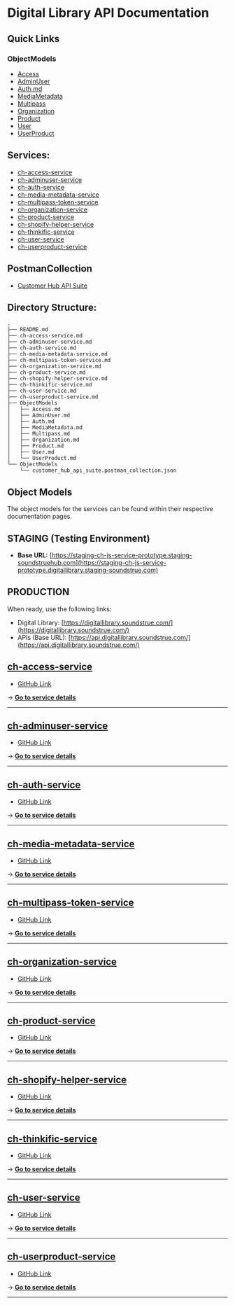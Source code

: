 # Digital Library API Documentation

## Quick Links

### ObjectModels
* [Access](ObjectModels/Access.md)
* [AdminUser](ObjectModels/AdminUser.md)
* [Auth.md](ObjectModels/Auth.md)
* [MediaMetadata](ObjectModels/MediaMetadata.md)
* [Multipass](ObjectModels/Multipass.md)
* [Organization](ObjectModels/Organization.md)
* [Product](ObjectModels/Product.md)
* [User](ObjectModels/User.md)
* [UserProduct](ObjectModels/UserProduct.md)

## Services:

* [ch-access-service](ch-access-service.md)
* [ch-adminuser-service](ch-adminuser-service.md)
* [ch-auth-service](ch-auth-service.md)
* [ch-media-metadata-service](ch-media-metadata-service.md)
* [ch-multipass-token-service](ch-multipass-token-service.md)
* [ch-organization-service](ch-organization-service.md)
* [ch-product-service](ch-product-service.md)
* [ch-shopify-helper-service](ch-shopify-helper-service.md)
* [ch-thinkific-service](ch-thinkific-service.md)
* [ch-user-service](ch-user-service.md)
* [ch-userproduct-service](ch-userproduct-service.md)

## PostmanCollection
* [Customer Hub API Suite](PostmanCollection/customer_hub_api_suite.postman_collection.json)

## Directory Structure:
```
.
├── README.md
├── ch-access-service.md
├── ch-adminuser-service.md
├── ch-auth-service.md
├── ch-media-metadata-service.md
├── ch-multipass-token-service.md
├── ch-organization-service.md
├── ch-product-service.md
├── ch-shopify-helper-service.md
├── ch-thinkific-service.md
├── ch-user-service.md
├── ch-userproduct-service.md
├── ObjectModels
│   ├── Access.md
│   ├── AdminUser.md
│   ├── Auth.md
│   ├── MediaMetadata.md
│   ├── Multipass.md
│   ├── Organization.md
│   ├── Product.md
│   ├── User.md
│   └── UserProduct.md
└── ObjectModels
    └── customer_hub_api_suite.postman_collection.json
```

## Object Models

The object models for the services can be found within their respective documentation pages.

## STAGING (Testing Environment)

- **Base URL:** [https://staging-ch-js-service-prototype.staging-soundstruehub.com](https://staging-ch-js-service-prototype.digitallibrary.staging-soundstrue.com)


## PRODUCTION

When ready, use the following links:

- Digital Library: [https://digitallibrary.soundstrue.com/](https://digitallibrary.soundstrue.com/)
- APIs (Base URL): [https://api.digitallibrary.soundstrue.com/](https://api.digitallibrary.soundstrue.com/)

## [ch-access-service](ch-access-service.md)
- [GitHub Link](https://github.com/stdev/ch-access-service)

→ [**Go to service details**](ch-access-service.md)

---

## [ch-adminuser-service](ch-adminuser-service.md)
- [GitHub Link](https://github.com/stdev/ch-adminuser-service)

→ [**Go to service details**](ch-adminuser-service.md)

---

## [ch-auth-service](ch-auth-service.md)
- [GitHub Link](https://github.com/stdev/ch-auth-service)

→ [**Go to service details**](ch-auth-service.md)

---

## [ch-media-metadata-service](ch-media-metadata-service.md)
- [GitHub Link](https://github.com/stdev/ch-media-metadata-service)

→ [**Go to service details**](ch-media-metadata-service.md)

---

## [ch-multipass-token-service](ch-multipass-token-service.md)
- [GitHub Link](https://github.com/stdev/ch-multipass-token-service)

→ [**Go to service details**](ch-media-metadata-service.md)

---

## [ch-organization-service](ch-organization-service.md)
- [GitHub Link](https://github.com/stdev/ch-organization-service)

→ [**Go to service details**](ch-organization-service.md)

---

## [ch-product-service](ch-product-service.md)
- [GitHub Link](https://github.com/stdev/ch-product-service)

→ [**Go to service details**](ch-product-service.md)

---

## [ch-shopify-helper-service](ch-shopify-helper-service.md)
- [GitHub Link](https://github.com/stdev/ch-shopify-helper-service)

→ [**Go to service details**](ch-shopify-helper-service.md)

---

## [ch-thinkific-service](ch-thinkific-service.md)
- [GitHub Link](https://github.com/stdev/ch-thinkific-service)

→ [**Go to service details**](ch-thinkific-service.md)

---

## [ch-user-service](ch-user-service.md)
- [GitHub Link](https://github.com/stdev/ch-user-service)

→ [**Go to service details**](ch-user-service.md)

---

## [ch-userproduct-service](ch-userproduct-service.md)
- [GitHub Link](https://github.com/stdev/ch-userproduct-service)

→ [**Go to service details**](ch-userproduct-service.md)

---